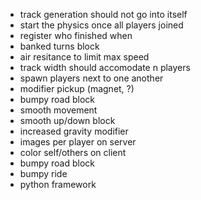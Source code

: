 * track generation should not go into itself
* start the physics once all players joined
* register who finished when
* banked turns block
* air resitance to limit max speed
* track width should accomodate n players
* spawn players next to one another
* modifier pickup (magnet, ?)
* bumpy road block
* smooth movement
* smooth up/down block
* increased gravity modifier
* images per player on server
* color self/others on client
* bumpy road block
* bumpy ride
* python framework
